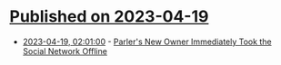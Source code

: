 # [Published on 2023-04-19](index.md)

* [2023-04-19, 02:01:00](https://soylentnews.org/article.pl?sid=23/04/18/0455245&from=rss) - [Parler's New Owner Immediately Took the Social Network Offline](https://soylentnews.org/article.pl?sid=23/04/18/0455245&from=rss)
